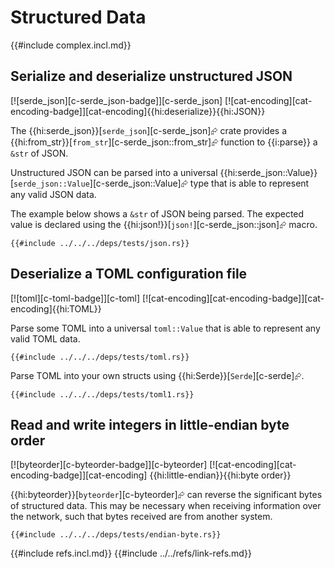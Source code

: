 # Structured Data

{{#include complex.incl.md}}

## Serialize and deserialize unstructured JSON

[![serde_json][c-serde_json-badge]][c-serde_json]  [![cat-encoding][cat-encoding-badge]][cat-encoding]{{hi:deserialize}}{{hi:JSON}}

The {{hi:serde_json}}[`serde_json`][c-serde_json]⮳ crate provides a {{hi:from_str}}[`from_str`][c-serde_json::from_str]⮳ function to {{i:parse}} a `&str` of JSON.

Unstructured JSON can be parsed into a universal {{hi:serde_json::Value}}[`serde_json::Value`][c-serde_json::Value]⮳ type that is able to represent any valid JSON data.

The example below shows a `&str` of JSON being parsed. The expected value is declared using the {{hi:json!}}[`json!`][c-serde_json::json]⮳ macro.

```rust,editable
{{#include ../../../deps/tests/json.rs}}
```

## Deserialize a TOML configuration file

[![toml][c-toml-badge]][c-toml]  [![cat-encoding][cat-encoding-badge]][cat-encoding]{{hi:TOML}}

Parse some TOML into a universal `toml::Value` that is able to represent any valid TOML data.

```rust,editable
{{#include ../../../deps/tests/toml.rs}}
```

Parse TOML into your own structs using {{hi:Serde}}[`Serde`][c-serde]⮳.

```rust,editable
{{#include ../../../deps/tests/toml1.rs}}
```

## Read and write integers in little-endian byte order

[![byteorder][c-byteorder-badge]][c-byteorder]  [![cat-encoding][cat-encoding-badge]][cat-encoding] {{hi:little-endian}}{{hi:byte order}}

{{hi:byteorder}}[`byteorder`][c-byteorder]⮳ can reverse the significant bytes of structured data. This may be necessary when receiving information over the network, such that bytes received are from another system.

```rust,editable
{{#include ../../../deps/tests/endian-byte.rs}}
```

{{#include refs.incl.md}}
{{#include ../../refs/link-refs.md}}
